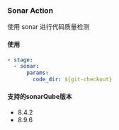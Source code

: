 ### Sonar Action

使用 sonar 进行代码质量检测

#### 使用

```yml
- stage:
  - sonar:
      params:
        code_dir: ${git-checkout}
```

#### 支持的sonarQube版本
* 8.4.2
* 8.9.6